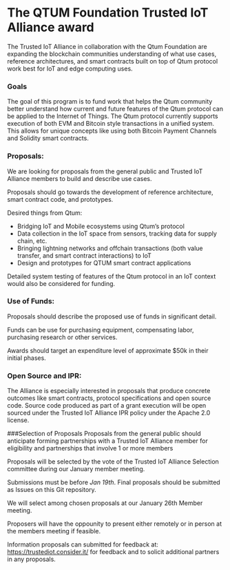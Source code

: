 # The QTUM Foundation Trusted IoT Alliance award

The Trusted IoT Alliance in collaboration with the Qtum Foundation are expanding the blockchain communities understanding of what use cases, reference architectures, and smart contracts built on top of Qtum protocol work best for IoT and edge computing uses.

### Goals

The goal of this program is to fund work that helps the Qtum community better understand how current and future features of the Qtum protocol can be applied to the Internet of Things. The Qtum protocol currently supports execution of both EVM and Bitcoin style transactions in a unified system. This allows for unique concepts like using both Bitcoin Payment Channels and Solidity smart contracts.


### Proposals:

We are looking for proposals from the general public and Trusted IoT Alliance members to build and describe use cases.

Proposals should go towards the development of reference architecture, smart contract code, and prototypes.

Desired things from Qtum:

- Bridging IoT and Mobile ecosystems using Qtum’s protocol
- Data collection in the IoT space from sensors, tracking data for supply chain, etc.
- Bringing lightning networks and offchain transactions (both value transfer, and smart contract interactions)  to IoT
- Design and prototypes for QTUM smart contract applications

Detailed system testing of features of the Qtum protocol in an IoT context would also be considered for funding.

### Use of Funds:
Proposals should describe the proposed use of funds in significant detail. 

Funds can be use for purchasing equipment, compensating labor, purchasing research or other services.

Awards should target an expenditure level of approximate $50k in their initial phases.

### Open Source and IPR:
The Alliance is especially interested in proposals that produce concrete outcomes like smart contracts, protocol specifications and open source code. Source code produced as part of a grant execution will be open sourced under the Trusted IoT Alliance IPR policy under the Apache 2.0 license.

###Selection of Proposals
Proposals from the general public should anticipate forming partnerships with a Trusted IoT Alliance member for eligibility and partnerships that involve 1 or more members

Proposals will be selected by the vote of the Trusted IoT Alliance Selection committee during our January member meeting.

Submissions must be before *Jan 19th*. Final proposals should be submitted as Issues on this Git repository.

We will select among chosen proposals at our January 26th Member meeting.

Proposers will have the oppounity to present either remotely or in person at the members meeting if feasible.

Information proposals can submitted for feedback at: https://trustediot.consider.it/ for feedback and to solicit additional partners in any proposals.
